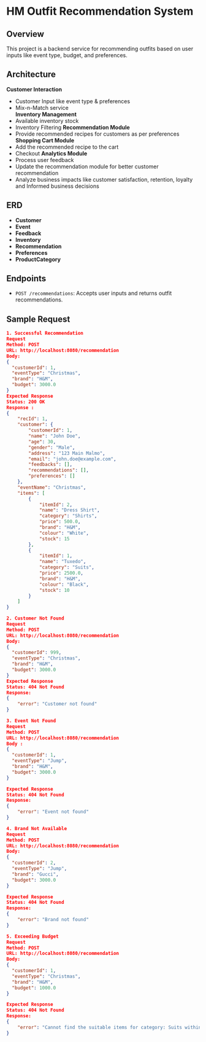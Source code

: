# HM Outfit Recommendation System

## Overview
This project is a backend service for recommending outfits based on user inputs like event type, budget, and preferences.

## Architecture
**Customer Interaction**
- Customer Input like event type & preferences
- Mix-n-Match service  
**Inventory Management**
- Available inventory stock
- Inventory Filtering 
**Recommendation Module**
- Provide recommended recipes for customers as per preferences
**Shopping Cart Module**
- Add the recommended recipe to the cart
- Checkout
**Analytics Module**
- Process user feedback
- Update the recommendation module for better customer recommendation
- Analyze business impacts like customer satisfaction, retention, loyalty and Informed business decisions

## ERD
- **Customer**
- **Event**
- **Feedback**
- **Inventory**
- **Recommendation**
- **Preferences**
- **ProductCategory**

## Endpoints
- `POST /recommendations`: Accepts user inputs and returns outfit recommendations.

## Sample Request
```json
1. Successful Recommendation
Request
Method: POST
URL: http://localhost:8080/recommendation
Body:
{
  "customerId": 1,
  "eventType": "Christmas",
  "brand": "H&M",
  "budget": 3000.0
}
Expected Response
Status: 200 OK
Response :
{
    "recId": 1,
    "customer": {
        "customerId": 1,
        "name": "John Doe",
        "age": 30,
        "gender": "Male",
        "address": "123 Main Malmo",
        "email": "john.doe@example.com",
        "feedbacks": [],
        "recommendations": [],
        "preferences": []
    },
    "eventName": "Christmas",
    "items": [
        {
            "itemId": 2,
            "name": "Dress Shirt",
            "category": "Shirts",
            "price": 500.0,
            "brand": "H&M",
            "colour": "White",
            "stock": 15
        },
        {
            "itemId": 1,
            "name": "Tuxedo",
            "category": "Suits",
            "price": 2500.0,
            "brand": "H&M",
            "colour": "Black",
            "stock": 10
        }
    ]
}

2. Customer Not Found
Request
Method: POST
URL: http://localhost:8080/recommendation
Body:
{
  "customerId": 999,
  "eventType": "Christmas",
  "brand": "H&M",
  "budget": 3000.0
}
Expected Response
Status: 404 Not Found
Response:
{
    "error": "Customer not found"
}

3. Event Not Found
Request
Method: POST
URL: http://localhost:8080/recommendation
Body :
{
  "customerId": 1,
  "eventType": "Jump",
  "brand": "H&M",
  "budget": 3000.0
}

Expected Response
Status: 404 Not Found
Response:
{
    "error": "Event not found"
}

4. Brand Not Available
Request
Method: POST
URL: http://localhost:8080/recommendation
Body:
{
  "customerId": 2,
  "eventType": "Jump",
  "brand": "Gucci",
  "budget": 3000.0
}

Expected Response
Status: 404 Not Found
Response:
{
    "error": "Brand not found"
}

5. Exceeding Budget
Request
Method: POST
URL: http://localhost:8080/recommendation
Body:
{
  "customerId": 1,
  "eventType": "Christmas",
  "brand": "H&M",
  "budget": 1000.0
}

Expected Response
Status: 404 Not Found
Response:
{
    "error": "Cannot find the suitable items for category: Suits within budget."
}

